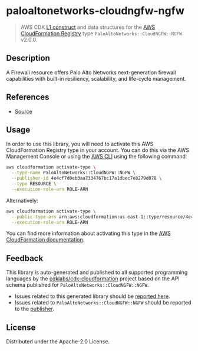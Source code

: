 # paloaltonetworks-cloudngfw-ngfw

> AWS CDK [L1 construct] and data structures for the [AWS CloudFormation Registry] type `PaloAltoNetworks::CloudNGFW::NGFW` v2.0.0.

[L1 construct]: https://docs.aws.amazon.com/cdk/latest/guide/constructs.html
[AWS CloudFormation Registry]: https://docs.aws.amazon.com/AWSCloudFormation/latest/UserGuide/registry.html

## Description

A Firewall resource offers Palo Alto Networks next-generation firewall capabilities with built-in resiliency, scalability, and life-cycle management.

## References

* [Source](https://github.com/aws-cloudformation/aws-cloudformation-rpdk.git)

## Usage

In order to use this library, you will need to activate this AWS CloudFormation Registry type in your account. You can do this via the AWS Management Console or using the [AWS CLI](https://aws.amazon.com/cli/) using the following command:

```sh
aws cloudformation activate-type \
  --type-name PaloAltoNetworks::CloudNGFW::NGFW \
  --publisher-id 4e4cf7d0eb3aa7334767bc17a1dbec7e8279d078 \
  --type RESOURCE \
  --execution-role-arn ROLE-ARN
```

Alternatively:

```sh
aws cloudformation activate-type \
  --public-type-arn arn:aws:cloudformation:us-east-1::type/resource/4e4cf7d0eb3aa7334767bc17a1dbec7e8279d078/PaloAltoNetworks-CloudNGFW-NGFW \
  --execution-role-arn ROLE-ARN
```

You can find more information about activating this type in the [AWS CloudFormation documentation](https://docs.aws.amazon.com/AWSCloudFormation/latest/UserGuide/registry-public.html).

## Feedback

This library is auto-generated and published to all supported programming languages by the [cdklabs/cdk-cloudformation] project based on the API schema published for `PaloAltoNetworks::CloudNGFW::NGFW`.

* Issues related to this generated library should be [reported here](https://github.com/cdklabs/cdk-cloudformation/issues/new?title=Issue+with+%40cdk-cloudformation%2Fpaloaltonetworks-cloudngfw-ngfw+v2.0.0).
* Issues related to `PaloAltoNetworks::CloudNGFW::NGFW` should be reported to the [publisher](https://github.com/aws-cloudformation/aws-cloudformation-rpdk.git).

[cdklabs/cdk-cloudformation]: https://github.com/cdklabs/cdk-cloudformation

## License

Distributed under the Apache-2.0 License.
